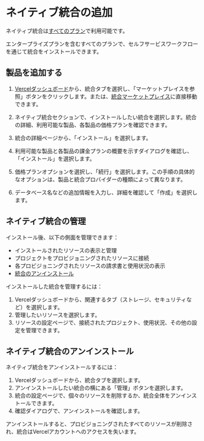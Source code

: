 # ネイティブ統合の追加

ネイティブ統合は[すべてのプラン](/docs/plans)で利用可能です。

エンタープライズプランを含むすべてのプランで、セルフサービスワークフローを通じて統合をインストールできます。

## 製品を追加する

1. [Vercelダッシュボード](/dashboard)から、統合タブを選択し、「マーケットプレイスを参照」ボタンをクリックします。または、[統合マーケットプレイス](https://vercel.com/integrations)に直接移動できます。

2. ネイティブ統合セクションで、インストールしたい統合を選択します。統合の詳細、利用可能な製品、各製品の価格プランを確認できます。

3. 統合の詳細ページから、「インストール」を選択します。

4. 利用可能な製品と各製品の課金プランの概要を示すダイアログを確認し、「インストール」を選択します。

5. 価格プランオプションを選択し、「続行」を選択します。この手順の具体的なオプションは、製品と統合プロバイダーの種類によって異なります。

6. データベース名などの追加情報を入力し、詳細を確認して「作成」を選択します。

## ネイティブ統合の管理

インストール後、以下の側面を管理できます：

- インストールされたリソースの表示と管理
- プロジェクトをプロビジョニングされたリソースに接続
- 各プロビジョニングされたリソースの請求書と使用状況の表示
- [統合のアンインストール](/docs/integrations/install-an-integration/product-integration#uninstall-a-native-integration)

インストールした統合を管理するには：

1. Vercelダッシュボードから、関連するタブ（ストレージ、セキュリティなど）を選択します。
2. 管理したいリソースを選択します。
3. リソースの設定ページで、接続されたプロジェクト、使用状況、その他の設定を管理できます。

## ネイティブ統合のアンインストール

ネイティブ統合をアンインストールするには：

1. Vercelダッシュボードから、統合タブを選択します。
2. アンインストールしたい統合の横にある「管理」ボタンを選択します。
3. 統合の設定ページで、個々のリソースを削除するか、統合全体をアンインストールできます。
4. 確認ダイアログで、アンインストールを確認します。

アンインストールすると、プロビジョニングされたすべてのリソースが削除され、統合はVercelアカウントへのアクセスを失います。
